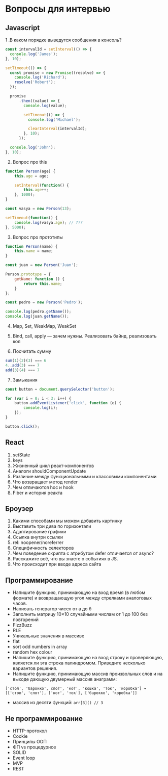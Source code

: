 # Вопросы для интервью

## Javascript

1 .В каком порядке выведутся сообщения в консоль?

```js
const intervalId = setInterval(() => {
  console.log('James');
}, 10);

setTimeout(() => {
  const promise = new Promise((resolve) => {
    console.log('Richard');
    resolve('Robert');
  });

  promise
      .then((value) => {
        console.log(value);

        setTimeout(() => {
          console.log('Michael');

          clearInterval(intervalId);
        }, 10);
      });

  console.log('John');
}, 10);
```

2. Вопрос про this

```js
function Person(age) {
    this.age = age;

    setInterval(function() {
        this.age++;
    }, 1000);
}

const vasya = new Person(13);

setTimeout(function() {
    console.log(vasya.age); // ???
}, 5000);

```

3. Вопрос про прототипы
```js
function Person(name) {
    this.name = name;
}

const juan = new Person('Juan');

Person.prototype = {
    getName: function () {
        return this.name;
    }
};

const pedro = new Person('Pedro');

console.log(pedro.getName());
console.log(juan.getName());
```

4. Map, Set, WeakMap, WeakSet

5. Bind, call, apply — зачем нужны. Реализовать байнд, реализовать кол

6. Посчитать сумму
```js
sum(1)(2)(3) === 6
4..add(3) === 7
add(3)(4) === 7
```

7. Замыкания
```js
const button = document.querySelector('button');

for (var i = 0; i < 3; i++) {
    button.addEventListener('click', function (e) {
        console.log(i);
    });
}

button.click();
```

## React

1. setState
2. keys
3. Жизненный цикл реакт-компонентов
4. Аналоги shouldComponentUpdate
5. Различие между функциональными и классовыми компонентами
6. Что возвращает метод render
7. Чем отличаются hoc и hook
8. Fiber и история реакта

## Броузер

1. Какими способами мы можем добавить картинку
2. Выставить три дива по горизонтали
3. Адаптирование графики
4. Ссылка внутри ссылки
5. rel: noopener/noreferrer
6. Специфичность селекторов
7. Чем поведение скрипта с атрибутом defer отличается от async?
8. Расскажите всё, что вы знаете о событиях в JS.
9. Что происходит при вводе адреса сайта

## Программирование

- Напишите функцию, принимающую на вход время (в любом формате) и возвращающую угол между стрелками аналоговых часов.
- Написать генератор чисел от а до б
- Заполнить матрицу 10×10 случайными числам от 1 до 100 без повторений
- FizzBuzz
- RLE
- Уникальные значения в массиве
- flat
- sort odd numbers in array
- random hex colour
- Напишите функцию, принимающую на вход строку и проверяющую, является ли эта строка палиндромом. Приведите несколько вариантов решения.
- Напишите функцию, принимающую массив произвольных слов и на выходе дающую двумерный массив анаграмм:
```
['стол', 'барокко', слот', 'кот', 'кошка', 'ток', 'коробка'] →
[['стол', 'слот'], ['кот', 'ток'], ['барокко', 'коробка']]
```
- массив из десяти функций: `arr[3]() // 3`

## Не программирование

- HTTP-протокол
- Cookie
- Принципы ООП
- ФП vs процедурное
- SOLID
- Event loop
- MVP
- REST

